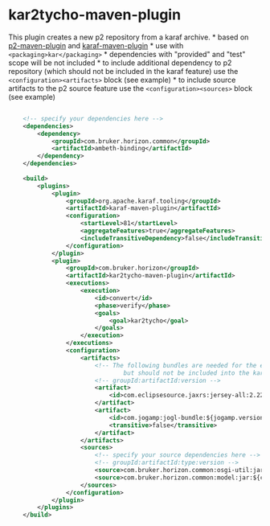 # kar2tycho-maven-plugin

This plugin creates a new p2 repository from a karaf archive.
	* based on [p2-maven-plugin](https://github.com/reficio/p2-maven-plugin) and [karaf-maven-plugin](https://github.com/apache/karaf/blob/master/manual/src/main/asciidoc/developer-guide/karaf-maven-plugin.adoc) 
    * use with <code> &lt;packaging&gt;kar&lt;/packaging&gt;</code>
    * dependencies with "provided" and "test" scope will be not included
    * to include additional dependency to p2 repository (which should not be included in the karaf feature) use the <code>&lt;configuration&gt;&lt;artifacts&gt;</code> block (see example)
    * to include source artifacts to the p2 source feature use the <code>&lt;configuration&gt;&lt;sources&gt;</code> block (see example)

```xml

	<!-- specify your dependencies here -->
	<dependencies>
		<dependency>
			<groupId>com.bruker.horizon.common</groupId>
			<artifactId>ambeth-binding</artifactId>
		</dependency>
	</dependencies>
	
	<build>
		<plugins>
			<plugin>
				<groupId>org.apache.karaf.tooling</groupId>
				<artifactId>karaf-maven-plugin</artifactId>
				<configuration>
					<startLevel>81</startLevel>
					<aggregateFeatures>true</aggregateFeatures>
					<includeTransitiveDependency>false</includeTransitiveDependency>
				</configuration>
			</plugin>
			<plugin>
				<groupId>com.bruker.horizon</groupId>
				<artifactId>kar2tycho-maven-plugin</artifactId>
				<executions>
					<execution>
						<id>convert</id>
						<phase>verify</phase>
						<goals>
							<goal>kar2tycho</goal>
						</goals>
					</execution>
				</executions>
				<configuration>
					<artifacts>
						<!-- The following bundles are needed for the eclipse RCP client, 
								but should not be included into the karaf feature -->
						<!-- groupId:artifactId:version -->
						<artifact>
							<id>com.eclipsesource.jaxrs:jersey-all:2.22.2</id>
						</artifact>
						<artifact>
							<id>com.jogamp:jogl-bundle:${jogamp.version}</id>
							<transitive>false</transitive>
						</artifact>
					</artifacts>
					<sources>
						<!-- specify your source dependencies here -->
						<!-- groupId:artifactId:type:version -->
						<source>com.bruker.horizon.common:osgi-util:jar:${common.version}</source>
						<source>com.bruker.horizon.common:model:jar:${common.version}</source>
					</sources>
				</configuration>
			</plugin>
		</plugins>
	</build>
```
